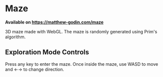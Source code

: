 # Maze

**Available on https://matthew-godin.com/maze**

3D maze made with WebGL. The maze is randomly generated using Prim's algorithm.

## Exploration Mode Controls

Press any key to enter the maze. Once inside the maze, use WASD to move and ←→ to change direction.
